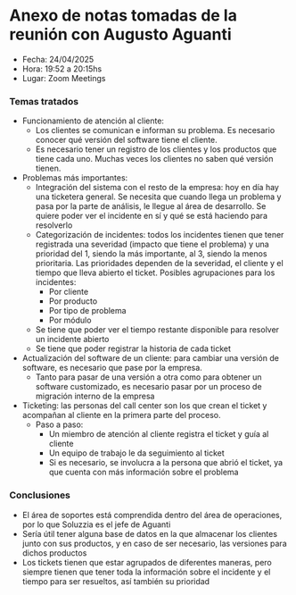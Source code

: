 # Anexo de notas tomadas de la reunión con Augusto Aguanti

* Fecha: 24/04/2025
* Hora: 19:52 a 20:15hs
* Lugar: Zoom Meetings


### Temas tratados
* Funcionamiento de atención al cliente:
  * Los clientes se comunican e informan su problema. Es necesario conocer qué versión del software tiene el cliente.
  * Es necesario tener un registro de los clientes y los productos que tiene cada uno. Muchas veces los clientes no 
saben qué versión tienen.
* Problemas más importantes:
  * Integración del sistema con el resto de la empresa: hoy en día hay una ticketera general. Se necesita que cuando 
llega un problema y pasa por la parte de análisis, le llegue al área de desarrollo. Se quiere poder ver el incidente en sí y qué se está haciendo para resolverlo
  * Categorización de incidentes: todos los incidentes tienen que tener registrada una severidad (impacto que tiene el 
problema) y una prioridad del 1, siendo la más importante, al 3, siendo la menos prioritaria. Las prioridades dependen de la severidad, el cliente y el tiempo que lleva abierto el ticket. Posibles agrupaciones para los incidentes:
    * Por cliente
    * Por producto
    * Por tipo de problema
    * Por módulo
  * Se tiene que poder ver el tiempo restante disponible para resolver un incidente abierto
  * Se tiene que poder registrar la historia de cada ticket
* Actualización del software de un cliente: para cambiar una versión de software, es necesario que pase por la empresa.
  * Tanto para pasar de una versión a otra como para obtener un software customizado, es necesario pasar por un proceso
de migración interno de la empresa
* Ticketing: las personas del call center son los que crean el ticket y acompañan al cliente en la primera parte del 
proceso.
  * Paso a paso:
      * Un miembro de atención al cliente registra el ticket y guía al cliente
      * Un equipo de trabajo le da seguimiento al ticket
      * Si es necesario, se involucra a la persona que abrió el ticket, ya que cuenta con más información sobre el 
problema



### Conclusiones
* El área de soportes está comprendida dentro del área de operaciones, por lo que Soluzzia es el jefe de Aguanti
* Sería útil tener alguna base de datos en la que almacenar los clientes junto con sus productos, y en caso de ser 
necesario, las versiones para dichos productos
* Los tickets tienen que estar agrupados de diferentes maneras, pero siempre tienen que tener toda la información sobre
el incidente y el tiempo para ser resueltos, así también su prioridad

